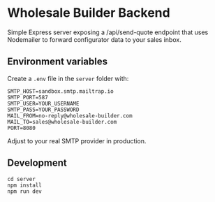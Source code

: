 # Wholesale Builder Backend

Simple Express server exposing a /api/send-quote endpoint that uses Nodemailer to forward configurator data to your sales inbox.

## Environment variables

Create a `.env` file in the `server` folder with:

```
SMTP_HOST=sandbox.smtp.mailtrap.io
SMTP_PORT=587
SMTP_USER=YOUR_USERNAME
SMTP_PASS=YOUR_PASSWORD
MAIL_FROM=no-reply@wholesale-builder.com
MAIL_TO=sales@wholesale-builder.com
PORT=8080
```

Adjust to your real SMTP provider in production.

## Development

```
cd server
npm install
npm run dev
```
